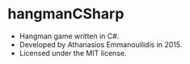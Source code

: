 # hangmanCSharp

* Hangman game written in C#.
* Developed by Athanasios Emmanouilidis in 2015.
* Licensed under the MIT license.
